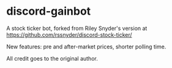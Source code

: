 # discord-gainbot
A stock ticker bot, forked from Riley Snyder's version at https://github.com/rssnyder/discord-stock-ticker/

New features: pre and after-market prices, shorter polling time.

All credit goes to the original author.
